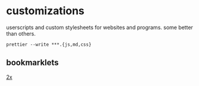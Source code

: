 # customizations

userscripts and custom stylesheets for websites and programs. some better than others.

`prettier --write ***.{js,md,css}`

## bookmarklets

<a href="javascript:(function()%7B(speed%3D%2Bprompt(%22speed%22%2C%20%222.0%22)%2CArray.from(document.querySelectorAll(%22video%2C%20audio%2C%20media%22)).forEach(elem%20%3D%3E%20elem.playbackRate%20%3D%20speed))%7D)())">2x</a>
